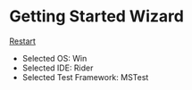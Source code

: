 # Getting Started Wizard

[Restart](/docs/wiz/readme.md)

* Selected OS: Win
* Selected IDE: Rider
* Selected Test Framework: MSTest
